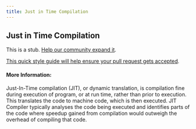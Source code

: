 ```yaml
---
title: Just in Time Compilation
---
```

## Just in Time Compilation

This is a stub. <a href='https://github.com/freecodecamp/guides/tree/master/src/pages/computer-science/just-in-time-compilation/index.md' target='_blank' rel='nofollow'>Help our community expand it</a>.

<a href='https://github.com/freecodecamp/guides/blob/master/README.md' target='_blank' rel='nofollow'>This quick style guide will help ensure your pull request gets accepted</a>.

<!-- The article goes here, in GitHub-flavored Markdown. Feel free to add YouTube videos, images, and CodePen/JSBin embeds  -->

#### More Information:
<!-- Please add any articles you think might be helpful to read before writing the article -->
Just-In-Time compilation (JIT), or dynamic translation, is compilation fine during execution of program, or at run time, rather than prior to execution. This translates the code to machine code, which is then executed. JIT Compiler typically analyses the code being executed and identifies parts of the code where speedup gained from compilation would outweigh the overhead of compiling that code.

